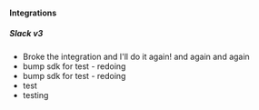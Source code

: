 
#### Integrations

##### Slack v3

- Broke the integration and I'll do it again! and again and again
-   bump sdk for test - redoing
-  bump sdk for test - redoing
- test
- testing